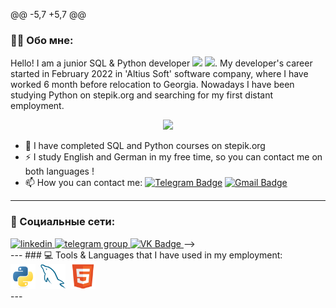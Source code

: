 @@ -5,7 +5,7 @@

### :man_technologist: Обо мне:

Hello! I am a junior SQL & Python developer <img src="https://media.giphy.com/media/coxQHKASG60HrHtvkt/giphy.gif" width="30px"> <img src="https://media.giphy.com/media/vISmwpBJUNYzukTnVx/giphy.gif" width="30px">. My developer's career started in February 2022 in 'Altius Soft' software company, where I have worked 6 month before relocation to Georgia. Nowadays I have been studying Python on stepik.org and searching for my first distant employment.

<p align="center">
 <img src="https://giphy.com/media/fQAkqiwIRcy12E2dZj/giphy.gif"  width="600px">
</p>

- :telescope: I have completed SQL and Python courses on stepik.org
- :zap: I study English and German in my free time, so you can contact me on both languages !
- :mailbox: How you can contact me: [![Telegram Badge](https://img.shields.io/badge/-Lakeband-blue?style=flat&logo=Telegram&logoColor=white)](https://t.me/Lakeband) [![Gmail Badge](https://img.shields.io/badge/-Gmail-red?style=flat&logo=Gmail&logoColor=white)](mailto:lukafirsov13@yandex.ru)
---
### 🤝 Социальные сети:
  <div id="badges">
    <a href="https://www.linkedin.com/in/илья-фирсов-52311a29a/" target="_blank">
      <img src="https://cdn-icons-png.flaticon.com/512/2504/2504799.png" width="40" height="40" alt="linkedin" />
    </a>
    <a href="https://t.me/lakeband" target="_blank">
      <img src="https://cdn-icons-png.flaticon.com/512/2111/2111646.png" width="40" height="40" alt="telegram group" />
    </a>
    <a href="https://vk.com/slonetchko" target="_blank">
      <img src="https://cdn-icons-png.flaticon.com/512/145/145813.png" width="40" height="40" alt="VK Badge"/>
    </a>
    </a> -->
  </div>
---
### 💻 Tools & Languages that I have used in my employment:
<div>
  <img src="https://github.com/devicons/devicon/blob/master/icons/python/python-original.svg" title="python" alt="python" width="40" height="40"/>&nbsp
  <img src="https://github.com/devicons/devicon/blob/master/icons/mysql/mysql-original.svg" title="MySQL" alt="MySQL" width="40" height="40"/>&nbsp
  <img src="https://github.com/devicons/devicon/blob/master/icons/html5/html5-original.svg" title="HTML" alt="HTML" width="40" height="40"/>&nbsp
  <!-- <img src="https://github.com/devicons/devicon/blob/master/icons/csharp/csharp-original.svg" title="C#" alt="C#" width="40" height="40"/>&nbsp; -->
</div>
---
<!-- ### 💻 Пройденные курсы:
| Курсы                                                           | Дата              |
| ----------------------------------------------------------------| :---------------: |
| stepik.org/Интерактивный тренажер по SQL                        | 02/2022 - 03/2022 |
| stepik.org/"Поколение Python": курс для начинающих              | 01/2023 - 01/2023 |
--- -->
